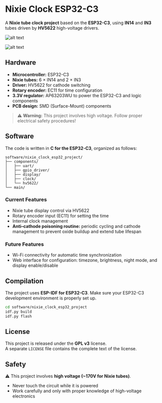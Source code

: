 # Nixie Clock ESP32-C3

A **Nixie tube clock project** based on the **ESP32-C3**, using **IN14** and **IN3** tubes driven by **HV5622** high-voltage drivers.

![alt text](https://github.com/danpham/nixie_clock/3d_view.png?raw=true)

![alt text](https://github.com/danpham/nixie_clock/pcb_view.png?raw=true)

## Hardware

- **Microcontroller:** ESP32-C3  
- **Nixie tubes:** 6 × IN14 and 2 × IN3  
- **Driver:** HV5622 for cathode switching  
- **Rotary encoder:** EC11 for time configuration  
- **3.3V regulator:** AP63203WU to power the ESP32-C3 and logic components  
- **PCB design:** SMD (Surface-Mount) components

> ⚠️ **Warning:** This project involves high voltage. Follow proper electrical safety procedures!


## Software

The code is written in **C for the ESP32-C3**, organized as follows:

```
software/nixie_clock_esp32_project/
├── components/
│   ├── uart/
│   ├── gpio_driver/
│   ├── display/
│   ├── clock/
│   └── hv5622/
└── main/
```

### Current Features

- Nixie tube display control via HV5622  
- Rotary encoder input (EC11) for setting the time  
- Internal clock management  
- **Anti–cathode poisoning routine:** periodic cycling and cathode management to prevent oxide buildup and extend tube lifespan  

### Future Features

- Wi-Fi connectivity for automatic time synchronization  
- Web interface for configuration: timezone, brightness, night mode, and display enable/disable  

## Compilation

The project uses **ESP-IDF for ESP32-C3**. Make sure your ESP32-C3 development environment is properly set up.

```bash
cd software/nixie_clock_esp32_project
idf.py build
idf.py flash
```

## License

This project is released under the **GPL v3** license.  
A separate `LICENSE` file contains the complete text of the license.


## Safety

⚠️ This project involves **high voltage (~170V for Nixie tubes)**.  
- Never touch the circuit while it is powered
- Work carefully and only with proper knowledge of high-voltage electronics

